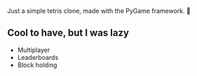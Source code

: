 Just a simple tetris clone, made with the PyGame framework. 🐍

## Cool to have, but I was lazy
- Multiplayer
- Leaderboards
- Block holding
